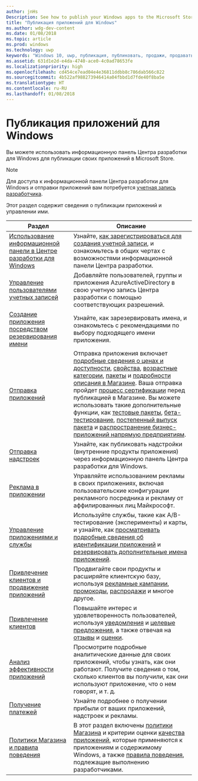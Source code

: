 ```yaml
---
author: jnHs
Description: See how to publish your Windows apps to the Microsoft Store.
title: "Публикация приложений для Windows"
ms.author: wdg-dev-content
ms.date: 01/08/2018
ms.topic: article
ms.prod: windows
ms.technology: uwp
keywords: "Windows 10, uwp, публикация, публиковать, продажи, продавать, распространять, распространение, магазин, информационная панель"
ms.assetid: 631d1e2d-e4da-4740-ace0-4c0ad78653fe
ms.localizationpriority: high
ms.openlocfilehash: cd454ce7ead04e4e36811ddbb8c786dab566c822
ms.sourcegitcommit: 4b522af988273946414a04fbbd1d7fde40f8ba5e
ms.translationtype: HT
ms.contentlocale: ru-RU
ms.lasthandoff: 01/08/2018
---
```

# <a name="publish-windows-apps"></a>Публикация приложений для Windows

Вы можете использовать информационную панель Центра разработки для Windows для публикации своих приложений в Microsoft Store. 

> [!NOTE]
> Для доступа к информационной панели Центра разработки для Windows и отправки приложений вам потребуется [учетная запись разработчика](http://go.microsoft.com/fwlink/p/?LinkId=615100).

Этот раздел содержит сведения о публикации приложений и управлении ими.

| **Раздел** | **Описание** |
|-----------|-----------------|
| [Использование информационной панели в Центре разработки для Windows](using-the-windows-dev-center-dashboard.md) | Узнайте, [как зарегистрироваться для создания учетной записи](opening-a-developer-account.md), и ознакомьтесь в общих чертах с возможностями информационной панели Центра разработки. |
| [Управление пользователями учетных записей](manage-account-users.md) | Добавляйте пользователей, группы и приложения AzureActiveDirectory в свою учетную запись Центра разработки с помощью соответствующих разрешений. |
| [Создание приложения посредством резервирования имени](create-your-app-by-reserving-a-name.md) | Узнайте, как зарезервировать имена, и ознакомьтесь с рекомендациями по выбору подходящего имени приложения. |
| [Отправка приложений](app-submissions.md) | Отправка приложения включает [подробные сведения о ценах и доступности](set-app-pricing-and-availability.md), [свойства](enter-app-properties.md), [возрастные категории](age-ratings.md), [пакеты](upload-app-packages.md) и [подробности описания в Магазине](create-app-store-listings.md). Ваша отправка пройдет [процесс сертификации](the-app-certification-process.md) перед публикацией в Магазине. Вы можете использовать такие дополнительные функции, как [тестовые пакеты](package-flights.md), [бета-тестирование](beta-testing-and-targeted-distribution.md), [постепенный выпуск пакета](gradual-package-rollout.md) и [распространение бизнес-приложений напрямую предприятиям](distribute-lob-apps-to-enterprises.md). |
| [Отправка надстроек](add-on-submissions.md) | Узнайте, как публиковать надстройки (внутренние продукты приложения) через информационную панель Центра разработки для Windows. |
| [Реклама в приложении](in-app-ads.md) | Управляйте использованием рекламы в своих приложениях, включая пользовательские конфигурации рекламного посредника и рекламу от аффилированных лиц Майкрософт. |
| [Управление приложениями и службы](app-management-and-services.md) | Используйте службы, такие как А/В-тестирование (эксперименты) и карты, и узнайте, как [просматривать подробные сведения об идентификации приложений](view-app-identity-details.md) и [резервировать дополнительные имена приложений](manage-app-names.md). |
| [Привлечение клиентов и продвижение приложений](attract-customers-and-promote-your-apps.md) | Продвигайте свои продукты и расширяйте клиентскую базу, используя [рекламные кампании](create-an-ad-campaign-for-your-app.md), [промокоды](generate-promotional-codes.md), [распродажи](put-apps-and-add-ons-on-sale.md) и многое другое. |
| [Привлечение клиентов](engage-with-your-customers.md) | Повышайте интерес и удовлетворенность пользователей, используя [уведомления](send-push-notifications-to-your-apps-customers.md) и [целевые предложения](use-targeted-offers-to-maximize-engagement-and-conversions.md), а также отвечая на [отзывы](respond-to-customer-reviews.md) и [оценки](respond-to-customer-feedback.md). 
| [Анализ эффективности приложений](analytics.md) | Просмотрите подробные аналитические данные для своих приложений, чтобы узнать, как они работают. Получите сведения о том, сколько клиентов вы получили, как они используют приложение, что о нем говорят, и т. д.|
| [Получение платежей](getting-paid-apps.md) | Узнайте подробнее о получении прибыли от ваших приложений, надстроек и рекламы. |
| [Политики Магазина и правила поведения](https://docs.microsoft.com/legal/windows/agreements/store-policies-and-code-of-conduct) | В этот раздел включены [политики Магазина](https://docs.microsoft.com/legal/windows/agreements/store-policies) и критерии оценки [качества приложений](https://docs.microsoft.com/legal/windows/agreements/store-app-quality), которые применяются к приложениям и содержимому Windows, а также [правила поведения](https://docs.microsoft.com/legal/windows/agreements/store-developer-code-of-conduct), подлежащие выполнению разработчиками. |
 
